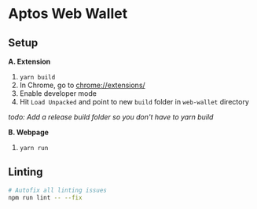 # Aptos Web Wallet

## Setup

**A. Extension**
1. `yarn build`
2. In Chrome, go to [chrome://extensions/](chrome://extensions/)
3. Enable developer mode
4. Hit `Load Unpacked` and point to new `build` folder in `web-wallet` directory

*todo: Add a release build folder so you don't have to yarn build*

**B. Webpage**
1. `yarn run`

## Linting
```bash
# Autofix all linting issues
npm run lint -- --fix
```